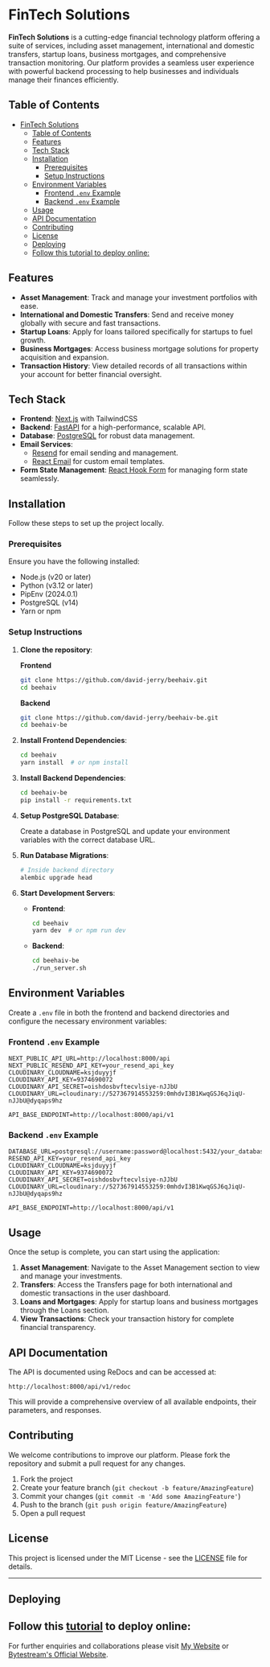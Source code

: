 # FinTech Solutions

**FinTech Solutions** is a cutting-edge financial technology platform offering a suite of services, including asset management, international and domestic transfers, startup loans, business mortgages, and comprehensive transaction monitoring. Our platform provides a seamless user experience with powerful backend processing to help businesses and individuals manage their finances efficiently.

## Table of Contents

- [FinTech Solutions](#fintech-solutions)
  - [Table of Contents](#table-of-contents)
  - [Features](#features)
  - [Tech Stack](#tech-stack)
  - [Installation](#installation)
    - [Prerequisites](#prerequisites)
    - [Setup Instructions](#setup-instructions)
  - [Environment Variables](#environment-variables)
    - [Frontend `.env` Example](#frontend-env-example)
    - [Backend `.env` Example](#backend-env-example)
  - [Usage](#usage)
  - [API Documentation](#api-documentation)
  - [Contributing](#contributing)
  - [License](#license)
  - [Deploying](#deploying)
  - [Follow this tutorial to deploy online:](#follow-this-tutorial-to-deploy-online)

## Features

- **Asset Management**: Track and manage your investment portfolios with ease.
- **International and Domestic Transfers**: Send and receive money globally with secure and fast transactions.
- **Startup Loans**: Apply for loans tailored specifically for startups to fuel growth.
- **Business Mortgages**: Access business mortgage solutions for property acquisition and expansion.
- **Transaction History**: View detailed records of all transactions within your account for better financial oversight.

## Tech Stack

- **Frontend**: [Next.js](https://nextjs.org/) with TailwindCSS
- **Backend**: [FastAPI](https://fastapi.tiangolo.com/) for a high-performance, scalable API.
- **Database**: [PostgreSQL](https://www.postgresql.org/) for robust data management.
- **Email Services**:
  - [Resend](https://resend.com/) for email sending and management.
  - [React Email](https://react.email/) for custom email templates.
- **Form State Management**: [React Hook Form](https://react-hook-form.com/) for managing form state seamlessly.

## Installation

Follow these steps to set up the project locally.

### Prerequisites

Ensure you have the following installed:

- Node.js (v20 or later)
- Python (v3.12 or later)
- PipEnv (2024.0.1)
- PostgreSQL (v14)
- Yarn or npm

### Setup Instructions

1. **Clone the repository**:

   **Frontend**

   ```bash
   git clone https://github.com/david-jerry/beehaiv.git
   cd beehaiv
   ```

   **Backend**

   ```bash
   git clone https://github.com/david-jerry/beehaiv-be.git
   cd beehaiv-be
   ```

2. **Install Frontend Dependencies**:

   ```bash
   cd beehaiv
   yarn install  # or npm install
   ```

3. **Install Backend Dependencies**:

   ```bash
   cd beehaiv-be
   pip install -r requirements.txt
   ```

4. **Setup PostgreSQL Database**:

   Create a database in PostgreSQL and update your environment variables with the correct database URL.

5. **Run Database Migrations**:

   ```bash
   # Inside backend directory
   alembic upgrade head
   ```

6. **Start Development Servers**:

   - **Frontend**:

     ```bash
     cd beehaiv
     yarn dev  # or npm run dev
     ```

   - **Backend**:

     ```bash
     cd beehaiv-be
     ./run_server.sh
     ```

## Environment Variables

Create a `.env` file in both the frontend and backend directories and configure the necessary environment variables:

### Frontend `.env` Example

```plaintext
NEXT_PUBLIC_API_URL=http://localhost:8000/api
NEXT_PUBLIC_RESEND_API_KEY=your_resend_api_key
CLOUDINARY_CLOUDNAME=ksjduyyjf
CLOUDINARY_API_KEY=9374690072
CLOUDINARY_API_SECRET=oishdosbvftecvlsiye-nJJbU
CLOUDINARY_URL=cloudinary://527367914553259:0mhdvI3B1KwqGSJ6qJiqU-nJJbU@dyqaps9hz

API_BASE_ENDPOINT=http://localhost:8000/api/v1
```

### Backend `.env` Example

```plaintext
DATABASE_URL=postgresql://username:password@localhost:5432/your_database
RESEND_API_KEY=your_resend_api_key
CLOUDINARY_CLOUDNAME=ksjduyyjf
CLOUDINARY_API_KEY=9374690072
CLOUDINARY_API_SECRET=oishdosbvftecvlsiye-nJJbU
CLOUDINARY_URL=cloudinary://527367914553259:0mhdvI3B1KwqGSJ6qJiqU-nJJbU@dyqaps9hz

API_BASE_ENDPOINT=http://localhost:8000/api/v1
```

## Usage

Once the setup is complete, you can start using the application:

1. **Asset Management**: Navigate to the Asset Management section to view and manage your investments.
2. **Transfers**: Access the Transfers page for both international and domestic transactions in the user dashboard.
3. **Loans and Mortgages**: Apply for startup loans and business mortgages through the Loans section.
4. **View Transactions**: Check your transaction history for complete financial transparency.

## API Documentation

The API is documented using ReDocs and can be accessed at:

```
http://localhost:8000/api/v1/redoc
```

This will provide a comprehensive overview of all available endpoints, their parameters, and responses.

## Contributing

We welcome contributions to improve our platform. Please fork the repository and submit a pull request for any changes.

1. Fork the project
2. Create your feature branch (`git checkout -b feature/AmazingFeature`)
3. Commit your changes (`git commit -m 'Add some AmazingFeature'`)
4. Push to the branch (`git push origin feature/AmazingFeature`)
5. Open a pull request

## License

This project is licensed under the MIT License - see the [LICENSE](LICENSE) file for details.

---
## Deploying

Follow this [tutorial](https://www.pedroalonso.net/blog/deploying-nextjs-vps-using-dokku) to deploy online:
---

For further enquiries and collaborations please visit [My Website](https://jeremiahedavid.online) or [Bytestream's Official Website](https://bytestreaminnovators.ltd).